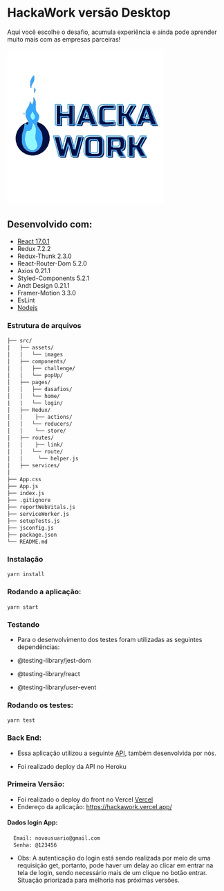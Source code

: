 # HackaWork versão Desktop

Aqui você escolhe o desafio, acumula experiência e ainda pode aprender muito mais com as empresas parceiras!

![hw.png](hw.png)

## Desenvolvido com:

- [React 17.0.1](https://pt-br.reactjs.org/docs/getting-started.html)
- Redux 7.2.2
- Redux-Thunk 2.3.0
- React-Router-Dom 5.2.0
- Axios 0.21.1
- Styled-Components 5.2.1
- Andt Design 0.21.1
- Framer-Motion 3.3.0
- EsLint
- [Nodejs](https://nodejs.org/en/)

### Estrutura de arquivos

```
├── src/
│   ├── assets/
│   │   └── images
│   ├── components/
│   │   ├── challenge/
│   │   └── popUp/
│   ├── pages/
│   │   ├── dasafios/
│   │   └── home/
|   |   └── login/
│   ├── Redux/
│   │    ├── actions/
│   │   └── reducers/
│   │    └── store/
│   ├── routes/
│   │    ├── link/
│   │   └── route/
│   │     └── helper.js
│   ├── services/
│
├── App.css
├── App.js
├── index.js
├── .gitignore
├── reportWebVitals.js
├── serviceWorker.js
├── setupTests.js
├── jsconfig.js
├── package.json
└── README.md
```

### Instalação

```
yarn install
```

### Rodando a aplicação:

```
yarn start
```

### Testando

- Para o desenvolvimento dos testes foram utilizadas as seguintes dependências:

- @testing-library/jest-dom
- @testing-library/react
- @testing-library/user-event

### Rodando os testes:

```
yarn test
```

### Back End:

- Essa aplicação utilizou a seguinte [API](https://github.com/FrancielledeAbreu/provi-hack-woman), também desenvolvida por nós.

- Foi realizado deploy da API no Heroku

### Primeira Versão:

- Foi realizado o deploy do front no Vercel [Vercel](https://vercel.com/)
- Endereço da aplicação: https://hackawork.vercel.app/

#### Dados login App:

```
  Email: novousuario@gmail.com
  Senha: @123456
```

- Obs: A autenticação do login está sendo realizada por meio de uma requisição get, portanto, pode haver um delay ao clicar em entrar na tela de login, sendo necessário mais de um clique no botão entrar. Situação priorizada para melhoria nas próximas versões.
